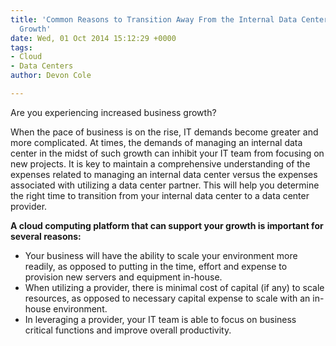 ```yaml
---
title: 'Common Reasons to Transition Away From the Internal Data Center, Vol. 2: Accelerated
  Growth'
date: Wed, 01 Oct 2014 15:12:29 +0000
tags:
- Cloud
- Data Centers
author: Devon Cole

---
```

Are you experiencing increased business growth? 

When the pace of business is on the rise, IT demands become greater and more complicated. At times, the demands of managing an internal data center in the midst of such growth can inhibit your IT team from focusing on new projects. It is key to maintain a comprehensive understanding of the expenses related to managing an internal data center versus the expenses associated with utilizing a data center partner. This will help you determine the right time to transition from your internal data center to a data center provider. 

**A cloud computing platform that can support your growth is important for several reasons:**

* Your business will have the ability to scale your environment more readily, as opposed to putting in the time, effort and expense to provision new servers and equipment in-house.
* When utilizing a provider, there is minimal cost of capital (if any) to scale resources, as opposed to necessary capital expense to scale with an in-house environment.
* In leveraging a provider, your IT team is able to focus on business critical functions and improve overall productivity.